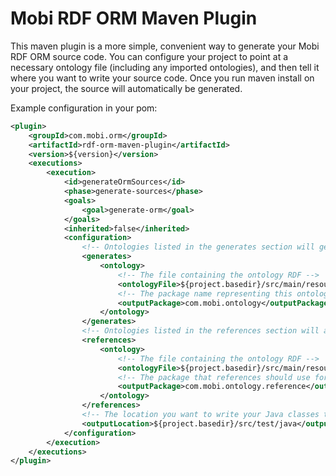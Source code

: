 # Mobi RDF ORM Maven Plugin
This maven plugin is a more simple, convenient way to generate your Mobi RDF ORM source code. You can configure your project to point at a necessary ontology file (including any imported ontologies), and then tell it where you want to write your source code.  Once you run maven install on your project, the source will automatically be generated.

Example configuration in your pom:

```xml
<plugin>
    <groupId>com.mobi.orm</groupId>
    <artifactId>rdf-orm-maven-plugin</artifactId>
    <version>${version}</version>
    <executions>
        <execution>
            <id>generateOrmSources</id>
            <phase>generate-sources</phase>
            <goals>
                <goal>generate-orm</goal>
            </goals>
            <inherited>false</inherited>
            <configuration>
                <!-- Ontologies listed in the generates section will generate source code -->
                <generates>
                    <ontology>
                        <!-- The file containing the ontology RDF -->
                        <ontologyFile>${project.basedir}/src/main/resources/ontology.trig</ontologyFile>
                        <!-- The package name representing this ontology (the package the ontology will be generated in) -->
                        <outputPackage>com.mobi.ontology</outputPackage>
                    </ontology>
                </generates>
                <!-- Ontologies listed in the references section will act as references for the generated source, but won't create Java files. -->
                <references>
                    <ontology>
                        <!-- The file containing the ontology RDF -->
                        <ontologyFile>${project.basedir}/src/main/resources/importedOntology.rdf</ontologyFile>
                        <!-- The package that references should use for this ontology data -->
                        <outputPackage>com.mobi.ontology.reference</outputPackage>
                    </ontology>
                </references>
                <!-- The location you want to write your Java classes to -->
                <outputLocation>${project.basedir}/src/test/java</outputLocation>
            </configuration>
        </execution>
    </executions>
</plugin>
```
